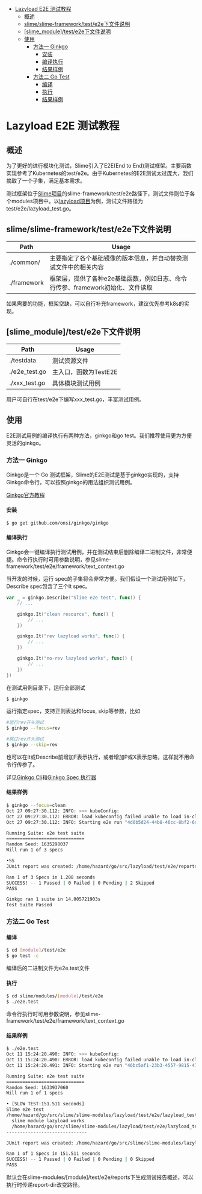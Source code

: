 - [Lazyload E2E 测试教程](#lazyload-e2e-测试教程)
	- [概述](#概述)
	- [slime/slime-framework/test/e2e下文件说明](#slimeslime-frameworkteste2e下文件说明)
	- [[slime_module]/test/e2e下文件说明](#slime_moduleteste2e下文件说明)
	- [使用](#使用)
		- [方法一 Ginkgo](#方法一-ginkgo)
			- [安装](#安装)
			- [编译执行](#编译执行)
			- [结果样例](#结果样例)
		- [方法二 Go Test](#方法二-go-test)
			- [编译](#编译)
			- [执行](#执行)
			- [结果样例](#结果样例-1)


# Lazyload E2E 测试教程

## 概述

为了更好的进行模块化测试，Slime引入了E2E(End to End)测试框架。主要函数实现参考了Kubernetes的test/e2e。由于Kubernetes的E2E测试太过庞大，我们摘取了一个子集，满足基本需求。

测试框架位于[Slime项目](https://github.com/slime-io/slime)的slime-framework/test/e2e路径下，测试文件则位于各个modules项目中。以[lazyload项目](../../staging/src/slime.io/slime/modules/lazyload)为例，测试文件路径为test/e2e/lazyload_test.go。



## slime/slime-framework/test/e2e下文件说明

| Path        | Usage                                                        |
| ----------- | ------------------------------------------------------------ |
| ./common/   | 主要指定了各个基础镜像的版本信息，并自动替换测试文件中的相关内容 |
| ./framework | 框架层，提供了各种e2e基础函数，例如日志、命令行传参、framework初始化、文件读取 |

如果需要的功能，框架空缺，可以自行补充framework，建议优先参考k8s的实现。



## [slime_module]/test/e2e下文件说明

| Path          | Usage                 |
| ------------- | --------------------- |
| ./testdata    | 测试资源文件          |
| ./e2e_test.go | 主入口，函数为TestE2E |
| ./xxx_test.go | 具体模块测试用例      |

用户可自行在test/e2e下编写xxx_test.go，丰富测试用例。



## 使用

E2E测试用例的编译执行有两种方法，ginkgo和go test。我们推荐使用更为方便灵活的ginkgo。



### 方法一 Ginkgo

Ginkgo是一个 Go 测试框架，Slime的E2E测试是基于ginkgo实现的，支持Ginkgo命令行，可以按照ginkgo的用法组织测试用例。

[Ginkgo官方教程](https://ke-chain.github.io/ginkgodoc/)



#### 安装

```sh
$ go get github.com/onsi/ginkgo/ginkgo
```



#### 编译执行

Ginkgo会一键编译执行测试用例，并在测试结束后删除编译二进制文件，非常便捷。命令行执行时可用参数说明，参见slime-framework/test/e2e/framework/text_context.go



当开发的时候，运行 spec的子集将会非常方便。我们假设一个测试用例如下，Describe spec包含了三个It spec。

```go
var _ = ginkgo.Describe("Slime e2e test", func() {
	// ...

	ginkgo.It("clean resource", func() {
		// ...
	})

	ginkgo.It("rev lazyload works", func() {
		// ...
	})

	ginkgo.It("no-rev lazyload works", func() {
		// ...
	})
})
```



在测试用例目录下，运行全部测试

```sh
$ ginkgo
```



运行指定spec，支持正则表达和focus, skip等参数，比如

```sh
#运行rev开头测试
$ ginkgo --focus=rev

#跳过rev开头测试
$ ginkgo --skip=rev
```



也可以在It或Describe前增加F表示执行，或者增加P或X表示忽略，这样就不用命令行传参了。

详见[Ginkgo Cli](https://ke-chain.github.io/ginkgodoc/#ginkgo-cli)和[Ginkgo Spec 执行器](https://ke-chain.github.io/ginkgodoc/#spec-%E6%89%A7%E8%A1%8C%E5%99%A8)



#### 结果样例

```sh
$ ginkgo --focus=clean
Oct 27 09:27:30.112: INFO: >>> kubeConfig: 
Oct 27 09:27:30.112: ERROR: load kubeconfig failed unable to load in-cluster configuration, KUBERNETES_SERVICE_HOST and KUBERNETES_SERVICE_PORT must be defined
Oct 27 09:27:30.112: INFO: Starting e2e run "4d0b5d24-44b8-46cc-8bf2-6db425acfa2e" on ginkgo node 1 

Running Suite: e2e test suite
=============================
Random Seed: 1635298037
Will run 1 of 3 specs

•SS
JUnit report was created: /home/hazard/go/src/lazyload/test/e2e/reports/service_01.xml

Ran 1 of 3 Specs in 1.208 seconds
SUCCESS! -- 1 Passed | 0 Failed | 0 Pending | 2 Skipped
PASS

Ginkgo ran 1 suite in 14.005721903s
Test Suite Passed
```





### 方法二 Go Test

#### 编译

```sh
$ cd [module]/test/e2e
$ go test -c
```

编译后的二进制文件为e2e.test文件



#### 执行

```sh
$ cd slime/modules/[module]/test/e2e
$ ./e2e.test
```

命令行执行时可用参数说明，参见slime-framework/test/e2e/framework/text_context.go



#### 结果样例

```sh
$ ./e2e.test
Oct 11 15:24:20.490: INFO: >>> kubeConfig: 
Oct 11 15:24:20.490: ERROR: load kubeconfig failed unable to load in-cluster configuration, KUBERNETES_SERVICE_HOST and KUBERNETES_SERVICE_PORT must be defined
Oct 11 15:24:20.491: INFO: Starting e2e run "46bc5af1-23b3-4557-9815-47d0512367b2" on ginkgo node 1 

Running Suite: e2e test suite
=============================
Random Seed: 1633937060
Will run 1 of 1 specs

• [SLOW TEST:151.511 seconds]
Slime e2e test
/home/hazard/go/src/slime/slime-modules/lazyload/test/e2e/lazyload_test.go:33
  slime module lazyload works
  /home/hazard/go/src/slime/slime-modules/lazyload/test/e2e/lazyload_test.go:37
------------------------------

JUnit report was created: /home/hazard/go/src/slime/slime-modules/lazyload/test/e2e/reports/service_01.xml

Ran 1 of 1 Specs in 151.511 seconds
SUCCESS! -- 1 Passed | 0 Failed | 0 Pending | 0 Skipped
PASS
```

默认会在slime-modules/[module]/test/e2e/reports下生成测试报告概述，可以执行时传递report-dir改变路径。







